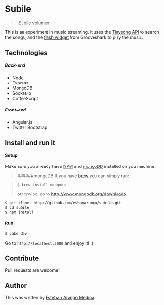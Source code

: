 Subile
======
>¡Subile volumen!

This is an experiment in music streaming. it uses the [Tinysong API](http://tinysong.com/api) to search the songs, and the [flash widget](http://developers.grooveshark.com/tuts/widgets) from Grooveshark to play the music.

## Technologies

##### Back-end
* Node
* Express
* MongoDB
* Socket.io
* CoffeeScript

##### Front-end
* Angular.js
* Twitter Bootstrap


## Install and run it

#### Setup
Make sure you already have [NPM](http://npmjs.org/) and [mongoDB](http://www.mongodb.org/) installed on you machine.

>######mongoDB
If you have [brew](http://mxcl.github.com/homebrew/) you can simply run:

>     $ brew install mongodb
>otherwise, go to http://www.mongodb.org/downloads.



```bash
$ git clone  http://github.com/esbanarango/subile.git
$ cd subile
$ npm install
```

#### Run

```bash
$ cake dev
```
Go to `http://localhost:3000` and enjoy it! :)

## Contribute

Pull requests are welcome!

## Author
This was written by [Esteban Arango Medina](http://twitter.com/esbanarango).
